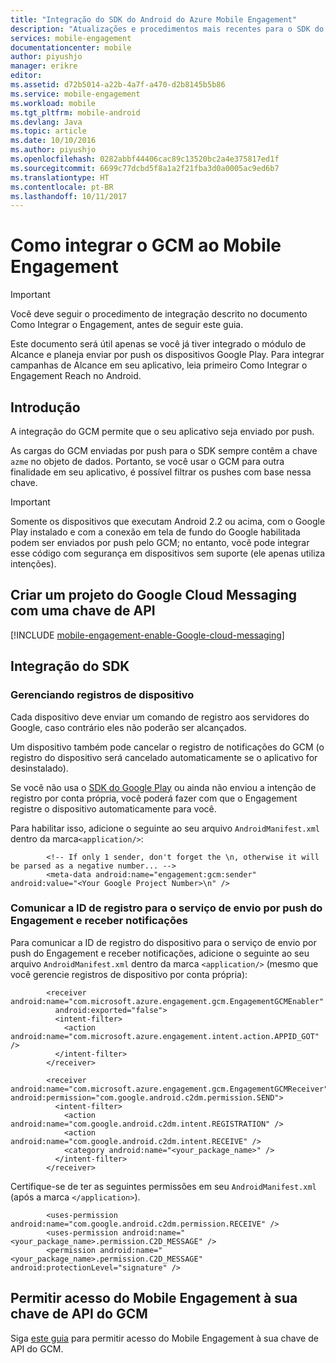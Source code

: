 ```yaml
---
title: "Integração do SDK do Android do Azure Mobile Engagement"
description: "Atualizações e procedimentos mais recentes para o SDK do Android do Azure Mobile Engagement"
services: mobile-engagement
documentationcenter: mobile
author: piyushjo
manager: erikre
editor: 
ms.assetid: d72b5014-a22b-4a7f-a470-d2b8145b5b86
ms.service: mobile-engagement
ms.workload: mobile
ms.tgt_pltfrm: mobile-android
ms.devlang: Java
ms.topic: article
ms.date: 10/10/2016
ms.author: piyushjo
ms.openlocfilehash: 0282abbf44406cac89c13520bc2a4e375817ed1f
ms.sourcegitcommit: 6699c77dcbd5f8a1a2f21fba3d0a0005ac9ed6b7
ms.translationtype: HT
ms.contentlocale: pt-BR
ms.lasthandoff: 10/11/2017
---
```

# <a name="how-to-integrate-gcm-with-mobile-engagement"></a>Como integrar o GCM ao Mobile Engagement
> [!IMPORTANT]
> Você deve seguir o procedimento de integração descrito no documento Como Integrar o Engagement, antes de seguir este guia.
> 
> Este documento será útil apenas se você já tiver integrado o módulo de Alcance e planeja enviar por push os dispositivos Google Play. Para integrar campanhas de Alcance em seu aplicativo, leia primeiro Como Integrar o Engagement Reach no Android.
> 
> 

## <a name="introduction"></a>Introdução
A integração do GCM permite que o seu aplicativo seja enviado por push.

As cargas do GCM enviadas por push para o SDK sempre contêm a chave `azme` no objeto de dados. Portanto, se você usar o GCM para outra finalidade em seu aplicativo, é possível filtrar os pushes com base nessa chave.

> [!IMPORTANT]
> Somente os dispositivos que executam Android 2.2 ou acima, com o Google Play instalado e com a conexão em tela de fundo do Google habilitada podem ser enviados por push pelo GCM; no entanto, você pode integrar esse código com segurança em dispositivos sem suporte (ele apenas utiliza intenções).
> 
> 

## <a name="create-a-google-cloud-messaging-project-with-api-key"></a>Criar um projeto do Google Cloud Messaging com uma chave de API
[!INCLUDE [mobile-engagement-enable-Google-cloud-messaging](../../includes/mobile-engagement-enable-google-cloud-messaging.md)]

## <a name="sdk-integration"></a>Integração do SDK
### <a name="managing-device-registrations"></a>Gerenciando registros de dispositivo
Cada dispositivo deve enviar um comando de registro aos servidores do Google, caso contrário eles não poderão ser alcançados.

Um dispositivo também pode cancelar o registro de notificações do GCM (o registro do dispositivo será cancelado automaticamente se o aplicativo for desinstalado).

Se você não usa o [SDK do Google Play] ou ainda não enviou a intenção de registro por conta própria, você poderá fazer com que o Engagement registre o dispositivo automaticamente para você.

Para habilitar isso, adicione o seguinte ao seu arquivo `AndroidManifest.xml` dentro da marca`<application/>`:

            <!-- If only 1 sender, don't forget the \n, otherwise it will be parsed as a negative number... -->
            <meta-data android:name="engagement:gcm:sender" android:value="<Your Google Project Number>\n" />

### <a name="communicate-registration-id-to-the-engagement-push-service-and-receive-notifications"></a>Comunicar a ID de registro para o serviço de envio por push do Engagement e receber notificações
Para comunicar a ID de registro do dispositivo para o serviço de envio por push do Engagement e receber notificações, adicione o seguinte ao seu arquivo `AndroidManifest.xml` dentro da marca `<application/>` (mesmo que você gerencie registros de dispositivo por conta própria):

            <receiver android:name="com.microsoft.azure.engagement.gcm.EngagementGCMEnabler"
              android:exported="false">
              <intent-filter>
                <action android:name="com.microsoft.azure.engagement.intent.action.APPID_GOT" />
              </intent-filter>
            </receiver>

            <receiver android:name="com.microsoft.azure.engagement.gcm.EngagementGCMReceiver" android:permission="com.google.android.c2dm.permission.SEND">
              <intent-filter>
                <action android:name="com.google.android.c2dm.intent.REGISTRATION" />
                <action android:name="com.google.android.c2dm.intent.RECEIVE" />
                <category android:name="<your_package_name>" />
              </intent-filter>
            </receiver>

Certifique-se de ter as seguintes permissões em seu `AndroidManifest.xml` (após a marca `</application>`).

            <uses-permission android:name="com.google.android.c2dm.permission.RECEIVE" />
            <uses-permission android:name="<your_package_name>.permission.C2D_MESSAGE" />
            <permission android:name="<your_package_name>.permission.C2D_MESSAGE" android:protectionLevel="signature" />

## <a name="grant-mobile-engagement-access-to-your-gcm-api-key"></a>Permitir acesso do Mobile Engagement à sua chave de API do GCM
Siga [este guia](mobile-engagement-android-get-started.md#grant-mobile-engagement-access-to-your-gcm-api-key) para permitir acesso do Mobile Engagement à sua chave de API do GCM.

[SDK do Google Play]:https://developers.google.com/cloud-messaging/android/start
